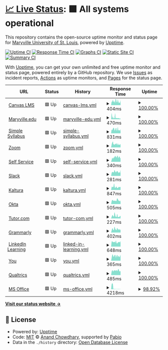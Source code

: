 # [📈 Live Status](https://Maryville-University-DLX.github.io/saints-status): <!--live status--> **🟩 All systems operational**

This repository contains the open-source uptime monitor and status page for [Maryville University of St. Louis](https://www.maryville.edu), powered by [Upptime](https://github.com/upptime/upptime).

[![Uptime CI](https://github.com/Maryville-University-DLX/saints-status/workflows/Uptime%20CI/badge.svg)](https://github.com/Maryville-University-DLX/saints-status/actions?query=workflow%3A%22Uptime+CI%22)
[![Response Time CI](https://github.com/Maryville-University-DLX/saints-status/workflows/Response%20Time%20CI/badge.svg)](https://github.com/Maryville-University-DLX/saints-status/actions?query=workflow%3A%22Response+Time+CI%22)
[![Graphs CI](https://github.com/Maryville-University-DLX/saints-status/workflows/Graphs%20CI/badge.svg)](https://github.com/Maryville-University-DLX/saints-status/actions?query=workflow%3A%22Graphs+CI%22)
[![Static Site CI](https://github.com/Maryville-University-DLX/saints-status/workflows/Static%20Site%20CI/badge.svg)](https://github.com/Maryville-University-DLX/saints-status/actions?query=workflow%3A%22Static+Site+CI%22)
[![Summary CI](https://github.com/Maryville-University-DLX/saints-status/workflows/Summary%20CI/badge.svg)](https://github.com/Maryville-University-DLX/saints-status/actions?query=workflow%3A%22Summary+CI%22)

With [Upptime](https://upptime.js.org), you can get your own unlimited and free uptime monitor and status page, powered entirely by a GitHub repository. We use [Issues](https://github.com/Maryville-University-DLX/saints-status/issues) as incident reports, [Actions](https://github.com/Maryville-University-DLX/saints-status/actions) as uptime monitors, and [Pages](https://Maryville-University-DLX.github.io/saints-status) for the status page.

<!--start: status pages-->
<!-- This summary is generated by Upptime (https://github.com/upptime/upptime) -->
<!-- Do not edit this manually, your changes will be overwritten -->
<!-- prettier-ignore -->
| URL | Status | History | Response Time | Uptime |
| --- | ------ | ------- | ------------- | ------ |
| <img alt="" src="https://maryville.instructure.com/favicon.ico" height="13"> [Canvas LMS](https://maryville.instructure.com) | 🟩 Up | [canvas-lms.yml](https://github.com/Maryville-University-DLX/saints-status/commits/HEAD/history/canvas-lms.yml) | <details><summary><img alt="Response time graph" src="./graphs/canvas-lms/response-time-week.png" height="20"> 404ms</summary><br><a href="https://Maryville-University-DLX.github.io/saints-status/history/canvas-lms"><img alt="Response time 404" src="https://img.shields.io/endpoint?url=https%3A%2F%2Fraw.githubusercontent.com%2FMaryville-University-DLX%2Fsaints-status%2FHEAD%2Fapi%2Fcanvas-lms%2Fresponse-time.json"></a><br><a href="https://Maryville-University-DLX.github.io/saints-status/history/canvas-lms"><img alt="24-hour response time 402" src="https://img.shields.io/endpoint?url=https%3A%2F%2Fraw.githubusercontent.com%2FMaryville-University-DLX%2Fsaints-status%2FHEAD%2Fapi%2Fcanvas-lms%2Fresponse-time-day.json"></a><br><a href="https://Maryville-University-DLX.github.io/saints-status/history/canvas-lms"><img alt="7-day response time 404" src="https://img.shields.io/endpoint?url=https%3A%2F%2Fraw.githubusercontent.com%2FMaryville-University-DLX%2Fsaints-status%2FHEAD%2Fapi%2Fcanvas-lms%2Fresponse-time-week.json"></a><br><a href="https://Maryville-University-DLX.github.io/saints-status/history/canvas-lms"><img alt="30-day response time 404" src="https://img.shields.io/endpoint?url=https%3A%2F%2Fraw.githubusercontent.com%2FMaryville-University-DLX%2Fsaints-status%2FHEAD%2Fapi%2Fcanvas-lms%2Fresponse-time-month.json"></a><br><a href="https://Maryville-University-DLX.github.io/saints-status/history/canvas-lms"><img alt="1-year response time 404" src="https://img.shields.io/endpoint?url=https%3A%2F%2Fraw.githubusercontent.com%2FMaryville-University-DLX%2Fsaints-status%2FHEAD%2Fapi%2Fcanvas-lms%2Fresponse-time-year.json"></a></details> | <details><summary><a href="https://Maryville-University-DLX.github.io/saints-status/history/canvas-lms">100.00%</a></summary><a href="https://Maryville-University-DLX.github.io/saints-status/history/canvas-lms"><img alt="All-time uptime 100.00%" src="https://img.shields.io/endpoint?url=https%3A%2F%2Fraw.githubusercontent.com%2FMaryville-University-DLX%2Fsaints-status%2FHEAD%2Fapi%2Fcanvas-lms%2Fuptime.json"></a><br><a href="https://Maryville-University-DLX.github.io/saints-status/history/canvas-lms"><img alt="24-hour uptime 100.00%" src="https://img.shields.io/endpoint?url=https%3A%2F%2Fraw.githubusercontent.com%2FMaryville-University-DLX%2Fsaints-status%2FHEAD%2Fapi%2Fcanvas-lms%2Fuptime-day.json"></a><br><a href="https://Maryville-University-DLX.github.io/saints-status/history/canvas-lms"><img alt="7-day uptime 100.00%" src="https://img.shields.io/endpoint?url=https%3A%2F%2Fraw.githubusercontent.com%2FMaryville-University-DLX%2Fsaints-status%2FHEAD%2Fapi%2Fcanvas-lms%2Fuptime-week.json"></a><br><a href="https://Maryville-University-DLX.github.io/saints-status/history/canvas-lms"><img alt="30-day uptime 100.00%" src="https://img.shields.io/endpoint?url=https%3A%2F%2Fraw.githubusercontent.com%2FMaryville-University-DLX%2Fsaints-status%2FHEAD%2Fapi%2Fcanvas-lms%2Fuptime-month.json"></a><br><a href="https://Maryville-University-DLX.github.io/saints-status/history/canvas-lms"><img alt="1-year uptime 100.00%" src="https://img.shields.io/endpoint?url=https%3A%2F%2Fraw.githubusercontent.com%2FMaryville-University-DLX%2Fsaints-status%2FHEAD%2Fapi%2Fcanvas-lms%2Fuptime-year.json"></a></details>
| <img alt="" src="https://icons.duckduckgo.com/ip3/www.maryville.edu.ico" height="13"> [Maryville.edu](https://www.maryville.edu) | 🟩 Up | [maryville-edu.yml](https://github.com/Maryville-University-DLX/saints-status/commits/HEAD/history/maryville-edu.yml) | <details><summary><img alt="Response time graph" src="./graphs/maryville-edu/response-time-week.png" height="20"> 470ms</summary><br><a href="https://Maryville-University-DLX.github.io/saints-status/history/maryville-edu"><img alt="Response time 470" src="https://img.shields.io/endpoint?url=https%3A%2F%2Fraw.githubusercontent.com%2FMaryville-University-DLX%2Fsaints-status%2FHEAD%2Fapi%2Fmaryville-edu%2Fresponse-time.json"></a><br><a href="https://Maryville-University-DLX.github.io/saints-status/history/maryville-edu"><img alt="24-hour response time 446" src="https://img.shields.io/endpoint?url=https%3A%2F%2Fraw.githubusercontent.com%2FMaryville-University-DLX%2Fsaints-status%2FHEAD%2Fapi%2Fmaryville-edu%2Fresponse-time-day.json"></a><br><a href="https://Maryville-University-DLX.github.io/saints-status/history/maryville-edu"><img alt="7-day response time 470" src="https://img.shields.io/endpoint?url=https%3A%2F%2Fraw.githubusercontent.com%2FMaryville-University-DLX%2Fsaints-status%2FHEAD%2Fapi%2Fmaryville-edu%2Fresponse-time-week.json"></a><br><a href="https://Maryville-University-DLX.github.io/saints-status/history/maryville-edu"><img alt="30-day response time 470" src="https://img.shields.io/endpoint?url=https%3A%2F%2Fraw.githubusercontent.com%2FMaryville-University-DLX%2Fsaints-status%2FHEAD%2Fapi%2Fmaryville-edu%2Fresponse-time-month.json"></a><br><a href="https://Maryville-University-DLX.github.io/saints-status/history/maryville-edu"><img alt="1-year response time 470" src="https://img.shields.io/endpoint?url=https%3A%2F%2Fraw.githubusercontent.com%2FMaryville-University-DLX%2Fsaints-status%2FHEAD%2Fapi%2Fmaryville-edu%2Fresponse-time-year.json"></a></details> | <details><summary><a href="https://Maryville-University-DLX.github.io/saints-status/history/maryville-edu">100.00%</a></summary><a href="https://Maryville-University-DLX.github.io/saints-status/history/maryville-edu"><img alt="All-time uptime 100.00%" src="https://img.shields.io/endpoint?url=https%3A%2F%2Fraw.githubusercontent.com%2FMaryville-University-DLX%2Fsaints-status%2FHEAD%2Fapi%2Fmaryville-edu%2Fuptime.json"></a><br><a href="https://Maryville-University-DLX.github.io/saints-status/history/maryville-edu"><img alt="24-hour uptime 100.00%" src="https://img.shields.io/endpoint?url=https%3A%2F%2Fraw.githubusercontent.com%2FMaryville-University-DLX%2Fsaints-status%2FHEAD%2Fapi%2Fmaryville-edu%2Fuptime-day.json"></a><br><a href="https://Maryville-University-DLX.github.io/saints-status/history/maryville-edu"><img alt="7-day uptime 100.00%" src="https://img.shields.io/endpoint?url=https%3A%2F%2Fraw.githubusercontent.com%2FMaryville-University-DLX%2Fsaints-status%2FHEAD%2Fapi%2Fmaryville-edu%2Fuptime-week.json"></a><br><a href="https://Maryville-University-DLX.github.io/saints-status/history/maryville-edu"><img alt="30-day uptime 100.00%" src="https://img.shields.io/endpoint?url=https%3A%2F%2Fraw.githubusercontent.com%2FMaryville-University-DLX%2Fsaints-status%2FHEAD%2Fapi%2Fmaryville-edu%2Fuptime-month.json"></a><br><a href="https://Maryville-University-DLX.github.io/saints-status/history/maryville-edu"><img alt="1-year uptime 100.00%" src="https://img.shields.io/endpoint?url=https%3A%2F%2Fraw.githubusercontent.com%2FMaryville-University-DLX%2Fsaints-status%2FHEAD%2Fapi%2Fmaryville-edu%2Fuptime-year.json"></a></details>
| <img alt="" src="https://icons.duckduckgo.com/ip3/maryville.simplesyllabus.com.ico" height="13"> [Simple Syllabus](https://maryville.simplesyllabus.com/) | 🟩 Up | [simple-syllabus.yml](https://github.com/Maryville-University-DLX/saints-status/commits/HEAD/history/simple-syllabus.yml) | <details><summary><img alt="Response time graph" src="./graphs/simple-syllabus/response-time-week.png" height="20"> 831ms</summary><br><a href="https://Maryville-University-DLX.github.io/saints-status/history/simple-syllabus"><img alt="Response time 831" src="https://img.shields.io/endpoint?url=https%3A%2F%2Fraw.githubusercontent.com%2FMaryville-University-DLX%2Fsaints-status%2FHEAD%2Fapi%2Fsimple-syllabus%2Fresponse-time.json"></a><br><a href="https://Maryville-University-DLX.github.io/saints-status/history/simple-syllabus"><img alt="24-hour response time 789" src="https://img.shields.io/endpoint?url=https%3A%2F%2Fraw.githubusercontent.com%2FMaryville-University-DLX%2Fsaints-status%2FHEAD%2Fapi%2Fsimple-syllabus%2Fresponse-time-day.json"></a><br><a href="https://Maryville-University-DLX.github.io/saints-status/history/simple-syllabus"><img alt="7-day response time 831" src="https://img.shields.io/endpoint?url=https%3A%2F%2Fraw.githubusercontent.com%2FMaryville-University-DLX%2Fsaints-status%2FHEAD%2Fapi%2Fsimple-syllabus%2Fresponse-time-week.json"></a><br><a href="https://Maryville-University-DLX.github.io/saints-status/history/simple-syllabus"><img alt="30-day response time 831" src="https://img.shields.io/endpoint?url=https%3A%2F%2Fraw.githubusercontent.com%2FMaryville-University-DLX%2Fsaints-status%2FHEAD%2Fapi%2Fsimple-syllabus%2Fresponse-time-month.json"></a><br><a href="https://Maryville-University-DLX.github.io/saints-status/history/simple-syllabus"><img alt="1-year response time 831" src="https://img.shields.io/endpoint?url=https%3A%2F%2Fraw.githubusercontent.com%2FMaryville-University-DLX%2Fsaints-status%2FHEAD%2Fapi%2Fsimple-syllabus%2Fresponse-time-year.json"></a></details> | <details><summary><a href="https://Maryville-University-DLX.github.io/saints-status/history/simple-syllabus">100.00%</a></summary><a href="https://Maryville-University-DLX.github.io/saints-status/history/simple-syllabus"><img alt="All-time uptime 100.00%" src="https://img.shields.io/endpoint?url=https%3A%2F%2Fraw.githubusercontent.com%2FMaryville-University-DLX%2Fsaints-status%2FHEAD%2Fapi%2Fsimple-syllabus%2Fuptime.json"></a><br><a href="https://Maryville-University-DLX.github.io/saints-status/history/simple-syllabus"><img alt="24-hour uptime 100.00%" src="https://img.shields.io/endpoint?url=https%3A%2F%2Fraw.githubusercontent.com%2FMaryville-University-DLX%2Fsaints-status%2FHEAD%2Fapi%2Fsimple-syllabus%2Fuptime-day.json"></a><br><a href="https://Maryville-University-DLX.github.io/saints-status/history/simple-syllabus"><img alt="7-day uptime 100.00%" src="https://img.shields.io/endpoint?url=https%3A%2F%2Fraw.githubusercontent.com%2FMaryville-University-DLX%2Fsaints-status%2FHEAD%2Fapi%2Fsimple-syllabus%2Fuptime-week.json"></a><br><a href="https://Maryville-University-DLX.github.io/saints-status/history/simple-syllabus"><img alt="30-day uptime 100.00%" src="https://img.shields.io/endpoint?url=https%3A%2F%2Fraw.githubusercontent.com%2FMaryville-University-DLX%2Fsaints-status%2FHEAD%2Fapi%2Fsimple-syllabus%2Fuptime-month.json"></a><br><a href="https://Maryville-University-DLX.github.io/saints-status/history/simple-syllabus"><img alt="1-year uptime 100.00%" src="https://img.shields.io/endpoint?url=https%3A%2F%2Fraw.githubusercontent.com%2FMaryville-University-DLX%2Fsaints-status%2FHEAD%2Fapi%2Fsimple-syllabus%2Fuptime-year.json"></a></details>
| <img alt="" src="https://icons.duckduckgo.com/ip3/maryvilleu.zoom.us.ico" height="13"> [Zoom](https://maryvilleu.zoom.us/) | 🟩 Up | [zoom.yml](https://github.com/Maryville-University-DLX/saints-status/commits/HEAD/history/zoom.yml) | <details><summary><img alt="Response time graph" src="./graphs/zoom/response-time-week.png" height="20"> 182ms</summary><br><a href="https://Maryville-University-DLX.github.io/saints-status/history/zoom"><img alt="Response time 182" src="https://img.shields.io/endpoint?url=https%3A%2F%2Fraw.githubusercontent.com%2FMaryville-University-DLX%2Fsaints-status%2FHEAD%2Fapi%2Fzoom%2Fresponse-time.json"></a><br><a href="https://Maryville-University-DLX.github.io/saints-status/history/zoom"><img alt="24-hour response time 171" src="https://img.shields.io/endpoint?url=https%3A%2F%2Fraw.githubusercontent.com%2FMaryville-University-DLX%2Fsaints-status%2FHEAD%2Fapi%2Fzoom%2Fresponse-time-day.json"></a><br><a href="https://Maryville-University-DLX.github.io/saints-status/history/zoom"><img alt="7-day response time 182" src="https://img.shields.io/endpoint?url=https%3A%2F%2Fraw.githubusercontent.com%2FMaryville-University-DLX%2Fsaints-status%2FHEAD%2Fapi%2Fzoom%2Fresponse-time-week.json"></a><br><a href="https://Maryville-University-DLX.github.io/saints-status/history/zoom"><img alt="30-day response time 182" src="https://img.shields.io/endpoint?url=https%3A%2F%2Fraw.githubusercontent.com%2FMaryville-University-DLX%2Fsaints-status%2FHEAD%2Fapi%2Fzoom%2Fresponse-time-month.json"></a><br><a href="https://Maryville-University-DLX.github.io/saints-status/history/zoom"><img alt="1-year response time 182" src="https://img.shields.io/endpoint?url=https%3A%2F%2Fraw.githubusercontent.com%2FMaryville-University-DLX%2Fsaints-status%2FHEAD%2Fapi%2Fzoom%2Fresponse-time-year.json"></a></details> | <details><summary><a href="https://Maryville-University-DLX.github.io/saints-status/history/zoom">100.00%</a></summary><a href="https://Maryville-University-DLX.github.io/saints-status/history/zoom"><img alt="All-time uptime 100.00%" src="https://img.shields.io/endpoint?url=https%3A%2F%2Fraw.githubusercontent.com%2FMaryville-University-DLX%2Fsaints-status%2FHEAD%2Fapi%2Fzoom%2Fuptime.json"></a><br><a href="https://Maryville-University-DLX.github.io/saints-status/history/zoom"><img alt="24-hour uptime 100.00%" src="https://img.shields.io/endpoint?url=https%3A%2F%2Fraw.githubusercontent.com%2FMaryville-University-DLX%2Fsaints-status%2FHEAD%2Fapi%2Fzoom%2Fuptime-day.json"></a><br><a href="https://Maryville-University-DLX.github.io/saints-status/history/zoom"><img alt="7-day uptime 100.00%" src="https://img.shields.io/endpoint?url=https%3A%2F%2Fraw.githubusercontent.com%2FMaryville-University-DLX%2Fsaints-status%2FHEAD%2Fapi%2Fzoom%2Fuptime-week.json"></a><br><a href="https://Maryville-University-DLX.github.io/saints-status/history/zoom"><img alt="30-day uptime 100.00%" src="https://img.shields.io/endpoint?url=https%3A%2F%2Fraw.githubusercontent.com%2FMaryville-University-DLX%2Fsaints-status%2FHEAD%2Fapi%2Fzoom%2Fuptime-month.json"></a><br><a href="https://Maryville-University-DLX.github.io/saints-status/history/zoom"><img alt="1-year uptime 100.00%" src="https://img.shields.io/endpoint?url=https%3A%2F%2Fraw.githubusercontent.com%2FMaryville-University-DLX%2Fsaints-status%2FHEAD%2Fapi%2Fzoom%2Fuptime-year.json"></a></details>
| <img alt="" src="https://icons.duckduckgo.com/ip3/selfservice.maryville.edu.ico" height="13"> [Self Service](https://selfservice.maryville.edu/Student) | 🟩 Up | [self-service.yml](https://github.com/Maryville-University-DLX/saints-status/commits/HEAD/history/self-service.yml) | <details><summary><img alt="Response time graph" src="./graphs/self-service/response-time-week.png" height="20"> 340ms</summary><br><a href="https://Maryville-University-DLX.github.io/saints-status/history/self-service"><img alt="Response time 340" src="https://img.shields.io/endpoint?url=https%3A%2F%2Fraw.githubusercontent.com%2FMaryville-University-DLX%2Fsaints-status%2FHEAD%2Fapi%2Fself-service%2Fresponse-time.json"></a><br><a href="https://Maryville-University-DLX.github.io/saints-status/history/self-service"><img alt="24-hour response time 371" src="https://img.shields.io/endpoint?url=https%3A%2F%2Fraw.githubusercontent.com%2FMaryville-University-DLX%2Fsaints-status%2FHEAD%2Fapi%2Fself-service%2Fresponse-time-day.json"></a><br><a href="https://Maryville-University-DLX.github.io/saints-status/history/self-service"><img alt="7-day response time 340" src="https://img.shields.io/endpoint?url=https%3A%2F%2Fraw.githubusercontent.com%2FMaryville-University-DLX%2Fsaints-status%2FHEAD%2Fapi%2Fself-service%2Fresponse-time-week.json"></a><br><a href="https://Maryville-University-DLX.github.io/saints-status/history/self-service"><img alt="30-day response time 340" src="https://img.shields.io/endpoint?url=https%3A%2F%2Fraw.githubusercontent.com%2FMaryville-University-DLX%2Fsaints-status%2FHEAD%2Fapi%2Fself-service%2Fresponse-time-month.json"></a><br><a href="https://Maryville-University-DLX.github.io/saints-status/history/self-service"><img alt="1-year response time 340" src="https://img.shields.io/endpoint?url=https%3A%2F%2Fraw.githubusercontent.com%2FMaryville-University-DLX%2Fsaints-status%2FHEAD%2Fapi%2Fself-service%2Fresponse-time-year.json"></a></details> | <details><summary><a href="https://Maryville-University-DLX.github.io/saints-status/history/self-service">100.00%</a></summary><a href="https://Maryville-University-DLX.github.io/saints-status/history/self-service"><img alt="All-time uptime 100.00%" src="https://img.shields.io/endpoint?url=https%3A%2F%2Fraw.githubusercontent.com%2FMaryville-University-DLX%2Fsaints-status%2FHEAD%2Fapi%2Fself-service%2Fuptime.json"></a><br><a href="https://Maryville-University-DLX.github.io/saints-status/history/self-service"><img alt="24-hour uptime 100.00%" src="https://img.shields.io/endpoint?url=https%3A%2F%2Fraw.githubusercontent.com%2FMaryville-University-DLX%2Fsaints-status%2FHEAD%2Fapi%2Fself-service%2Fuptime-day.json"></a><br><a href="https://Maryville-University-DLX.github.io/saints-status/history/self-service"><img alt="7-day uptime 100.00%" src="https://img.shields.io/endpoint?url=https%3A%2F%2Fraw.githubusercontent.com%2FMaryville-University-DLX%2Fsaints-status%2FHEAD%2Fapi%2Fself-service%2Fuptime-week.json"></a><br><a href="https://Maryville-University-DLX.github.io/saints-status/history/self-service"><img alt="30-day uptime 100.00%" src="https://img.shields.io/endpoint?url=https%3A%2F%2Fraw.githubusercontent.com%2FMaryville-University-DLX%2Fsaints-status%2FHEAD%2Fapi%2Fself-service%2Fuptime-month.json"></a><br><a href="https://Maryville-University-DLX.github.io/saints-status/history/self-service"><img alt="1-year uptime 100.00%" src="https://img.shields.io/endpoint?url=https%3A%2F%2Fraw.githubusercontent.com%2FMaryville-University-DLX%2Fsaints-status%2FHEAD%2Fapi%2Fself-service%2Fuptime-year.json"></a></details>
| <img alt="" src="https://icons.duckduckgo.com/ip3/maryville.enterprise.slack.com.ico" height="13"> [Slack](https://maryville.enterprise.slack.com) | 🟩 Up | [slack.yml](https://github.com/Maryville-University-DLX/saints-status/commits/HEAD/history/slack.yml) | <details><summary><img alt="Response time graph" src="./graphs/slack/response-time-week.png" height="20"> 281ms</summary><br><a href="https://Maryville-University-DLX.github.io/saints-status/history/slack"><img alt="Response time 281" src="https://img.shields.io/endpoint?url=https%3A%2F%2Fraw.githubusercontent.com%2FMaryville-University-DLX%2Fsaints-status%2FHEAD%2Fapi%2Fslack%2Fresponse-time.json"></a><br><a href="https://Maryville-University-DLX.github.io/saints-status/history/slack"><img alt="24-hour response time 287" src="https://img.shields.io/endpoint?url=https%3A%2F%2Fraw.githubusercontent.com%2FMaryville-University-DLX%2Fsaints-status%2FHEAD%2Fapi%2Fslack%2Fresponse-time-day.json"></a><br><a href="https://Maryville-University-DLX.github.io/saints-status/history/slack"><img alt="7-day response time 281" src="https://img.shields.io/endpoint?url=https%3A%2F%2Fraw.githubusercontent.com%2FMaryville-University-DLX%2Fsaints-status%2FHEAD%2Fapi%2Fslack%2Fresponse-time-week.json"></a><br><a href="https://Maryville-University-DLX.github.io/saints-status/history/slack"><img alt="30-day response time 281" src="https://img.shields.io/endpoint?url=https%3A%2F%2Fraw.githubusercontent.com%2FMaryville-University-DLX%2Fsaints-status%2FHEAD%2Fapi%2Fslack%2Fresponse-time-month.json"></a><br><a href="https://Maryville-University-DLX.github.io/saints-status/history/slack"><img alt="1-year response time 281" src="https://img.shields.io/endpoint?url=https%3A%2F%2Fraw.githubusercontent.com%2FMaryville-University-DLX%2Fsaints-status%2FHEAD%2Fapi%2Fslack%2Fresponse-time-year.json"></a></details> | <details><summary><a href="https://Maryville-University-DLX.github.io/saints-status/history/slack">100.00%</a></summary><a href="https://Maryville-University-DLX.github.io/saints-status/history/slack"><img alt="All-time uptime 100.00%" src="https://img.shields.io/endpoint?url=https%3A%2F%2Fraw.githubusercontent.com%2FMaryville-University-DLX%2Fsaints-status%2FHEAD%2Fapi%2Fslack%2Fuptime.json"></a><br><a href="https://Maryville-University-DLX.github.io/saints-status/history/slack"><img alt="24-hour uptime 100.00%" src="https://img.shields.io/endpoint?url=https%3A%2F%2Fraw.githubusercontent.com%2FMaryville-University-DLX%2Fsaints-status%2FHEAD%2Fapi%2Fslack%2Fuptime-day.json"></a><br><a href="https://Maryville-University-DLX.github.io/saints-status/history/slack"><img alt="7-day uptime 100.00%" src="https://img.shields.io/endpoint?url=https%3A%2F%2Fraw.githubusercontent.com%2FMaryville-University-DLX%2Fsaints-status%2FHEAD%2Fapi%2Fslack%2Fuptime-week.json"></a><br><a href="https://Maryville-University-DLX.github.io/saints-status/history/slack"><img alt="30-day uptime 100.00%" src="https://img.shields.io/endpoint?url=https%3A%2F%2Fraw.githubusercontent.com%2FMaryville-University-DLX%2Fsaints-status%2FHEAD%2Fapi%2Fslack%2Fuptime-month.json"></a><br><a href="https://Maryville-University-DLX.github.io/saints-status/history/slack"><img alt="1-year uptime 100.00%" src="https://img.shields.io/endpoint?url=https%3A%2F%2Fraw.githubusercontent.com%2FMaryville-University-DLX%2Fsaints-status%2FHEAD%2Fapi%2Fslack%2Fuptime-year.json"></a></details>
| <img alt="" src="https://icons.duckduckgo.com/ip3/maryville.mediaspace.kaltura.com.ico" height="13"> [Kaltura](https://maryville.mediaspace.kaltura.com/) | 🟩 Up | [kaltura.yml](https://github.com/Maryville-University-DLX/saints-status/commits/HEAD/history/kaltura.yml) | <details><summary><img alt="Response time graph" src="./graphs/kaltura/response-time-week.png" height="20"> 847ms</summary><br><a href="https://Maryville-University-DLX.github.io/saints-status/history/kaltura"><img alt="Response time 847" src="https://img.shields.io/endpoint?url=https%3A%2F%2Fraw.githubusercontent.com%2FMaryville-University-DLX%2Fsaints-status%2FHEAD%2Fapi%2Fkaltura%2Fresponse-time.json"></a><br><a href="https://Maryville-University-DLX.github.io/saints-status/history/kaltura"><img alt="24-hour response time 843" src="https://img.shields.io/endpoint?url=https%3A%2F%2Fraw.githubusercontent.com%2FMaryville-University-DLX%2Fsaints-status%2FHEAD%2Fapi%2Fkaltura%2Fresponse-time-day.json"></a><br><a href="https://Maryville-University-DLX.github.io/saints-status/history/kaltura"><img alt="7-day response time 847" src="https://img.shields.io/endpoint?url=https%3A%2F%2Fraw.githubusercontent.com%2FMaryville-University-DLX%2Fsaints-status%2FHEAD%2Fapi%2Fkaltura%2Fresponse-time-week.json"></a><br><a href="https://Maryville-University-DLX.github.io/saints-status/history/kaltura"><img alt="30-day response time 847" src="https://img.shields.io/endpoint?url=https%3A%2F%2Fraw.githubusercontent.com%2FMaryville-University-DLX%2Fsaints-status%2FHEAD%2Fapi%2Fkaltura%2Fresponse-time-month.json"></a><br><a href="https://Maryville-University-DLX.github.io/saints-status/history/kaltura"><img alt="1-year response time 847" src="https://img.shields.io/endpoint?url=https%3A%2F%2Fraw.githubusercontent.com%2FMaryville-University-DLX%2Fsaints-status%2FHEAD%2Fapi%2Fkaltura%2Fresponse-time-year.json"></a></details> | <details><summary><a href="https://Maryville-University-DLX.github.io/saints-status/history/kaltura">100.00%</a></summary><a href="https://Maryville-University-DLX.github.io/saints-status/history/kaltura"><img alt="All-time uptime 100.00%" src="https://img.shields.io/endpoint?url=https%3A%2F%2Fraw.githubusercontent.com%2FMaryville-University-DLX%2Fsaints-status%2FHEAD%2Fapi%2Fkaltura%2Fuptime.json"></a><br><a href="https://Maryville-University-DLX.github.io/saints-status/history/kaltura"><img alt="24-hour uptime 100.00%" src="https://img.shields.io/endpoint?url=https%3A%2F%2Fraw.githubusercontent.com%2FMaryville-University-DLX%2Fsaints-status%2FHEAD%2Fapi%2Fkaltura%2Fuptime-day.json"></a><br><a href="https://Maryville-University-DLX.github.io/saints-status/history/kaltura"><img alt="7-day uptime 100.00%" src="https://img.shields.io/endpoint?url=https%3A%2F%2Fraw.githubusercontent.com%2FMaryville-University-DLX%2Fsaints-status%2FHEAD%2Fapi%2Fkaltura%2Fuptime-week.json"></a><br><a href="https://Maryville-University-DLX.github.io/saints-status/history/kaltura"><img alt="30-day uptime 100.00%" src="https://img.shields.io/endpoint?url=https%3A%2F%2Fraw.githubusercontent.com%2FMaryville-University-DLX%2Fsaints-status%2FHEAD%2Fapi%2Fkaltura%2Fuptime-month.json"></a><br><a href="https://Maryville-University-DLX.github.io/saints-status/history/kaltura"><img alt="1-year uptime 100.00%" src="https://img.shields.io/endpoint?url=https%3A%2F%2Fraw.githubusercontent.com%2FMaryville-University-DLX%2Fsaints-status%2FHEAD%2Fapi%2Fkaltura%2Fuptime-year.json"></a></details>
| <img alt="" src="https://icons.duckduckgo.com/ip3/launch.maryville.edu.ico" height="13"> [Okta](https://launch.maryville.edu) | 🟩 Up | [okta.yml](https://github.com/Maryville-University-DLX/saints-status/commits/HEAD/history/okta.yml) | <details><summary><img alt="Response time graph" src="./graphs/okta/response-time-week.png" height="20"> 505ms</summary><br><a href="https://Maryville-University-DLX.github.io/saints-status/history/okta"><img alt="Response time 505" src="https://img.shields.io/endpoint?url=https%3A%2F%2Fraw.githubusercontent.com%2FMaryville-University-DLX%2Fsaints-status%2FHEAD%2Fapi%2Fokta%2Fresponse-time.json"></a><br><a href="https://Maryville-University-DLX.github.io/saints-status/history/okta"><img alt="24-hour response time 505" src="https://img.shields.io/endpoint?url=https%3A%2F%2Fraw.githubusercontent.com%2FMaryville-University-DLX%2Fsaints-status%2FHEAD%2Fapi%2Fokta%2Fresponse-time-day.json"></a><br><a href="https://Maryville-University-DLX.github.io/saints-status/history/okta"><img alt="7-day response time 505" src="https://img.shields.io/endpoint?url=https%3A%2F%2Fraw.githubusercontent.com%2FMaryville-University-DLX%2Fsaints-status%2FHEAD%2Fapi%2Fokta%2Fresponse-time-week.json"></a><br><a href="https://Maryville-University-DLX.github.io/saints-status/history/okta"><img alt="30-day response time 505" src="https://img.shields.io/endpoint?url=https%3A%2F%2Fraw.githubusercontent.com%2FMaryville-University-DLX%2Fsaints-status%2FHEAD%2Fapi%2Fokta%2Fresponse-time-month.json"></a><br><a href="https://Maryville-University-DLX.github.io/saints-status/history/okta"><img alt="1-year response time 505" src="https://img.shields.io/endpoint?url=https%3A%2F%2Fraw.githubusercontent.com%2FMaryville-University-DLX%2Fsaints-status%2FHEAD%2Fapi%2Fokta%2Fresponse-time-year.json"></a></details> | <details><summary><a href="https://Maryville-University-DLX.github.io/saints-status/history/okta">100.00%</a></summary><a href="https://Maryville-University-DLX.github.io/saints-status/history/okta"><img alt="All-time uptime 100.00%" src="https://img.shields.io/endpoint?url=https%3A%2F%2Fraw.githubusercontent.com%2FMaryville-University-DLX%2Fsaints-status%2FHEAD%2Fapi%2Fokta%2Fuptime.json"></a><br><a href="https://Maryville-University-DLX.github.io/saints-status/history/okta"><img alt="24-hour uptime 100.00%" src="https://img.shields.io/endpoint?url=https%3A%2F%2Fraw.githubusercontent.com%2FMaryville-University-DLX%2Fsaints-status%2FHEAD%2Fapi%2Fokta%2Fuptime-day.json"></a><br><a href="https://Maryville-University-DLX.github.io/saints-status/history/okta"><img alt="7-day uptime 100.00%" src="https://img.shields.io/endpoint?url=https%3A%2F%2Fraw.githubusercontent.com%2FMaryville-University-DLX%2Fsaints-status%2FHEAD%2Fapi%2Fokta%2Fuptime-week.json"></a><br><a href="https://Maryville-University-DLX.github.io/saints-status/history/okta"><img alt="30-day uptime 100.00%" src="https://img.shields.io/endpoint?url=https%3A%2F%2Fraw.githubusercontent.com%2FMaryville-University-DLX%2Fsaints-status%2FHEAD%2Fapi%2Fokta%2Fuptime-month.json"></a><br><a href="https://Maryville-University-DLX.github.io/saints-status/history/okta"><img alt="1-year uptime 100.00%" src="https://img.shields.io/endpoint?url=https%3A%2F%2Fraw.githubusercontent.com%2FMaryville-University-DLX%2Fsaints-status%2FHEAD%2Fapi%2Fokta%2Fuptime-year.json"></a></details>
| <img alt="" src="https://icons.duckduckgo.com/ip3/leo.tutor.com.ico" height="13"> [Tutor.com](https://leo.tutor.com/) | 🟩 Up | [tutor-com.yml](https://github.com/Maryville-University-DLX/saints-status/commits/HEAD/history/tutor-com.yml) | <details><summary><img alt="Response time graph" src="./graphs/tutor-com/response-time-week.png" height="20"> 227ms</summary><br><a href="https://Maryville-University-DLX.github.io/saints-status/history/tutor-com"><img alt="Response time 227" src="https://img.shields.io/endpoint?url=https%3A%2F%2Fraw.githubusercontent.com%2FMaryville-University-DLX%2Fsaints-status%2FHEAD%2Fapi%2Ftutor-com%2Fresponse-time.json"></a><br><a href="https://Maryville-University-DLX.github.io/saints-status/history/tutor-com"><img alt="24-hour response time 224" src="https://img.shields.io/endpoint?url=https%3A%2F%2Fraw.githubusercontent.com%2FMaryville-University-DLX%2Fsaints-status%2FHEAD%2Fapi%2Ftutor-com%2Fresponse-time-day.json"></a><br><a href="https://Maryville-University-DLX.github.io/saints-status/history/tutor-com"><img alt="7-day response time 227" src="https://img.shields.io/endpoint?url=https%3A%2F%2Fraw.githubusercontent.com%2FMaryville-University-DLX%2Fsaints-status%2FHEAD%2Fapi%2Ftutor-com%2Fresponse-time-week.json"></a><br><a href="https://Maryville-University-DLX.github.io/saints-status/history/tutor-com"><img alt="30-day response time 227" src="https://img.shields.io/endpoint?url=https%3A%2F%2Fraw.githubusercontent.com%2FMaryville-University-DLX%2Fsaints-status%2FHEAD%2Fapi%2Ftutor-com%2Fresponse-time-month.json"></a><br><a href="https://Maryville-University-DLX.github.io/saints-status/history/tutor-com"><img alt="1-year response time 227" src="https://img.shields.io/endpoint?url=https%3A%2F%2Fraw.githubusercontent.com%2FMaryville-University-DLX%2Fsaints-status%2FHEAD%2Fapi%2Ftutor-com%2Fresponse-time-year.json"></a></details> | <details><summary><a href="https://Maryville-University-DLX.github.io/saints-status/history/tutor-com">100.00%</a></summary><a href="https://Maryville-University-DLX.github.io/saints-status/history/tutor-com"><img alt="All-time uptime 100.00%" src="https://img.shields.io/endpoint?url=https%3A%2F%2Fraw.githubusercontent.com%2FMaryville-University-DLX%2Fsaints-status%2FHEAD%2Fapi%2Ftutor-com%2Fuptime.json"></a><br><a href="https://Maryville-University-DLX.github.io/saints-status/history/tutor-com"><img alt="24-hour uptime 100.00%" src="https://img.shields.io/endpoint?url=https%3A%2F%2Fraw.githubusercontent.com%2FMaryville-University-DLX%2Fsaints-status%2FHEAD%2Fapi%2Ftutor-com%2Fuptime-day.json"></a><br><a href="https://Maryville-University-DLX.github.io/saints-status/history/tutor-com"><img alt="7-day uptime 100.00%" src="https://img.shields.io/endpoint?url=https%3A%2F%2Fraw.githubusercontent.com%2FMaryville-University-DLX%2Fsaints-status%2FHEAD%2Fapi%2Ftutor-com%2Fuptime-week.json"></a><br><a href="https://Maryville-University-DLX.github.io/saints-status/history/tutor-com"><img alt="30-day uptime 100.00%" src="https://img.shields.io/endpoint?url=https%3A%2F%2Fraw.githubusercontent.com%2FMaryville-University-DLX%2Fsaints-status%2FHEAD%2Fapi%2Ftutor-com%2Fuptime-month.json"></a><br><a href="https://Maryville-University-DLX.github.io/saints-status/history/tutor-com"><img alt="1-year uptime 100.00%" src="https://img.shields.io/endpoint?url=https%3A%2F%2Fraw.githubusercontent.com%2FMaryville-University-DLX%2Fsaints-status%2FHEAD%2Fapi%2Ftutor-com%2Fuptime-year.json"></a></details>
| <img alt="" src="https://icons.duckduckgo.com/ip3/app.grammarly.com.ico" height="13"> [Grammarly](https://app.grammarly.com/) | 🟩 Up | [grammarly.yml](https://github.com/Maryville-University-DLX/saints-status/commits/HEAD/history/grammarly.yml) | <details><summary><img alt="Response time graph" src="./graphs/grammarly/response-time-week.png" height="20"> 402ms</summary><br><a href="https://Maryville-University-DLX.github.io/saints-status/history/grammarly"><img alt="Response time 402" src="https://img.shields.io/endpoint?url=https%3A%2F%2Fraw.githubusercontent.com%2FMaryville-University-DLX%2Fsaints-status%2FHEAD%2Fapi%2Fgrammarly%2Fresponse-time.json"></a><br><a href="https://Maryville-University-DLX.github.io/saints-status/history/grammarly"><img alt="24-hour response time 403" src="https://img.shields.io/endpoint?url=https%3A%2F%2Fraw.githubusercontent.com%2FMaryville-University-DLX%2Fsaints-status%2FHEAD%2Fapi%2Fgrammarly%2Fresponse-time-day.json"></a><br><a href="https://Maryville-University-DLX.github.io/saints-status/history/grammarly"><img alt="7-day response time 402" src="https://img.shields.io/endpoint?url=https%3A%2F%2Fraw.githubusercontent.com%2FMaryville-University-DLX%2Fsaints-status%2FHEAD%2Fapi%2Fgrammarly%2Fresponse-time-week.json"></a><br><a href="https://Maryville-University-DLX.github.io/saints-status/history/grammarly"><img alt="30-day response time 402" src="https://img.shields.io/endpoint?url=https%3A%2F%2Fraw.githubusercontent.com%2FMaryville-University-DLX%2Fsaints-status%2FHEAD%2Fapi%2Fgrammarly%2Fresponse-time-month.json"></a><br><a href="https://Maryville-University-DLX.github.io/saints-status/history/grammarly"><img alt="1-year response time 402" src="https://img.shields.io/endpoint?url=https%3A%2F%2Fraw.githubusercontent.com%2FMaryville-University-DLX%2Fsaints-status%2FHEAD%2Fapi%2Fgrammarly%2Fresponse-time-year.json"></a></details> | <details><summary><a href="https://Maryville-University-DLX.github.io/saints-status/history/grammarly">100.00%</a></summary><a href="https://Maryville-University-DLX.github.io/saints-status/history/grammarly"><img alt="All-time uptime 100.00%" src="https://img.shields.io/endpoint?url=https%3A%2F%2Fraw.githubusercontent.com%2FMaryville-University-DLX%2Fsaints-status%2FHEAD%2Fapi%2Fgrammarly%2Fuptime.json"></a><br><a href="https://Maryville-University-DLX.github.io/saints-status/history/grammarly"><img alt="24-hour uptime 100.00%" src="https://img.shields.io/endpoint?url=https%3A%2F%2Fraw.githubusercontent.com%2FMaryville-University-DLX%2Fsaints-status%2FHEAD%2Fapi%2Fgrammarly%2Fuptime-day.json"></a><br><a href="https://Maryville-University-DLX.github.io/saints-status/history/grammarly"><img alt="7-day uptime 100.00%" src="https://img.shields.io/endpoint?url=https%3A%2F%2Fraw.githubusercontent.com%2FMaryville-University-DLX%2Fsaints-status%2FHEAD%2Fapi%2Fgrammarly%2Fuptime-week.json"></a><br><a href="https://Maryville-University-DLX.github.io/saints-status/history/grammarly"><img alt="30-day uptime 100.00%" src="https://img.shields.io/endpoint?url=https%3A%2F%2Fraw.githubusercontent.com%2FMaryville-University-DLX%2Fsaints-status%2FHEAD%2Fapi%2Fgrammarly%2Fuptime-month.json"></a><br><a href="https://Maryville-University-DLX.github.io/saints-status/history/grammarly"><img alt="1-year uptime 100.00%" src="https://img.shields.io/endpoint?url=https%3A%2F%2Fraw.githubusercontent.com%2FMaryville-University-DLX%2Fsaints-status%2FHEAD%2Fapi%2Fgrammarly%2Fuptime-year.json"></a></details>
| <img alt="" src="https://icons.duckduckgo.com/ip3/www.linkedin.com.ico" height="13"> [LinkedIn Learning](https://www.linkedin.com/learning/) | 🟩 Up | [linked-in-learning.yml](https://github.com/Maryville-University-DLX/saints-status/commits/HEAD/history/linked-in-learning.yml) | <details><summary><img alt="Response time graph" src="./graphs/linked-in-learning/response-time-week.png" height="20"> 648ms</summary><br><a href="https://Maryville-University-DLX.github.io/saints-status/history/linked-in-learning"><img alt="Response time 648" src="https://img.shields.io/endpoint?url=https%3A%2F%2Fraw.githubusercontent.com%2FMaryville-University-DLX%2Fsaints-status%2FHEAD%2Fapi%2Flinked-in-learning%2Fresponse-time.json"></a><br><a href="https://Maryville-University-DLX.github.io/saints-status/history/linked-in-learning"><img alt="24-hour response time 638" src="https://img.shields.io/endpoint?url=https%3A%2F%2Fraw.githubusercontent.com%2FMaryville-University-DLX%2Fsaints-status%2FHEAD%2Fapi%2Flinked-in-learning%2Fresponse-time-day.json"></a><br><a href="https://Maryville-University-DLX.github.io/saints-status/history/linked-in-learning"><img alt="7-day response time 648" src="https://img.shields.io/endpoint?url=https%3A%2F%2Fraw.githubusercontent.com%2FMaryville-University-DLX%2Fsaints-status%2FHEAD%2Fapi%2Flinked-in-learning%2Fresponse-time-week.json"></a><br><a href="https://Maryville-University-DLX.github.io/saints-status/history/linked-in-learning"><img alt="30-day response time 648" src="https://img.shields.io/endpoint?url=https%3A%2F%2Fraw.githubusercontent.com%2FMaryville-University-DLX%2Fsaints-status%2FHEAD%2Fapi%2Flinked-in-learning%2Fresponse-time-month.json"></a><br><a href="https://Maryville-University-DLX.github.io/saints-status/history/linked-in-learning"><img alt="1-year response time 648" src="https://img.shields.io/endpoint?url=https%3A%2F%2Fraw.githubusercontent.com%2FMaryville-University-DLX%2Fsaints-status%2FHEAD%2Fapi%2Flinked-in-learning%2Fresponse-time-year.json"></a></details> | <details><summary><a href="https://Maryville-University-DLX.github.io/saints-status/history/linked-in-learning">100.00%</a></summary><a href="https://Maryville-University-DLX.github.io/saints-status/history/linked-in-learning"><img alt="All-time uptime 100.00%" src="https://img.shields.io/endpoint?url=https%3A%2F%2Fraw.githubusercontent.com%2FMaryville-University-DLX%2Fsaints-status%2FHEAD%2Fapi%2Flinked-in-learning%2Fuptime.json"></a><br><a href="https://Maryville-University-DLX.github.io/saints-status/history/linked-in-learning"><img alt="24-hour uptime 100.00%" src="https://img.shields.io/endpoint?url=https%3A%2F%2Fraw.githubusercontent.com%2FMaryville-University-DLX%2Fsaints-status%2FHEAD%2Fapi%2Flinked-in-learning%2Fuptime-day.json"></a><br><a href="https://Maryville-University-DLX.github.io/saints-status/history/linked-in-learning"><img alt="7-day uptime 100.00%" src="https://img.shields.io/endpoint?url=https%3A%2F%2Fraw.githubusercontent.com%2FMaryville-University-DLX%2Fsaints-status%2FHEAD%2Fapi%2Flinked-in-learning%2Fuptime-week.json"></a><br><a href="https://Maryville-University-DLX.github.io/saints-status/history/linked-in-learning"><img alt="30-day uptime 100.00%" src="https://img.shields.io/endpoint?url=https%3A%2F%2Fraw.githubusercontent.com%2FMaryville-University-DLX%2Fsaints-status%2FHEAD%2Fapi%2Flinked-in-learning%2Fuptime-month.json"></a><br><a href="https://Maryville-University-DLX.github.io/saints-status/history/linked-in-learning"><img alt="1-year uptime 100.00%" src="https://img.shields.io/endpoint?url=https%3A%2F%2Fraw.githubusercontent.com%2FMaryville-University-DLX%2Fsaints-status%2FHEAD%2Fapi%2Flinked-in-learning%2Fuptime-year.json"></a></details>
| <img alt="" src="https://icons.duckduckgo.com/ip3/you.com.ico" height="13"> [You](https://you.com/) | 🟩 Up | [you.yml](https://github.com/Maryville-University-DLX/saints-status/commits/HEAD/history/you.yml) | <details><summary><img alt="Response time graph" src="./graphs/you/response-time-week.png" height="20"> 365ms</summary><br><a href="https://Maryville-University-DLX.github.io/saints-status/history/you"><img alt="Response time 365" src="https://img.shields.io/endpoint?url=https%3A%2F%2Fraw.githubusercontent.com%2FMaryville-University-DLX%2Fsaints-status%2FHEAD%2Fapi%2Fyou%2Fresponse-time.json"></a><br><a href="https://Maryville-University-DLX.github.io/saints-status/history/you"><img alt="24-hour response time 361" src="https://img.shields.io/endpoint?url=https%3A%2F%2Fraw.githubusercontent.com%2FMaryville-University-DLX%2Fsaints-status%2FHEAD%2Fapi%2Fyou%2Fresponse-time-day.json"></a><br><a href="https://Maryville-University-DLX.github.io/saints-status/history/you"><img alt="7-day response time 365" src="https://img.shields.io/endpoint?url=https%3A%2F%2Fraw.githubusercontent.com%2FMaryville-University-DLX%2Fsaints-status%2FHEAD%2Fapi%2Fyou%2Fresponse-time-week.json"></a><br><a href="https://Maryville-University-DLX.github.io/saints-status/history/you"><img alt="30-day response time 365" src="https://img.shields.io/endpoint?url=https%3A%2F%2Fraw.githubusercontent.com%2FMaryville-University-DLX%2Fsaints-status%2FHEAD%2Fapi%2Fyou%2Fresponse-time-month.json"></a><br><a href="https://Maryville-University-DLX.github.io/saints-status/history/you"><img alt="1-year response time 365" src="https://img.shields.io/endpoint?url=https%3A%2F%2Fraw.githubusercontent.com%2FMaryville-University-DLX%2Fsaints-status%2FHEAD%2Fapi%2Fyou%2Fresponse-time-year.json"></a></details> | <details><summary><a href="https://Maryville-University-DLX.github.io/saints-status/history/you">100.00%</a></summary><a href="https://Maryville-University-DLX.github.io/saints-status/history/you"><img alt="All-time uptime 100.00%" src="https://img.shields.io/endpoint?url=https%3A%2F%2Fraw.githubusercontent.com%2FMaryville-University-DLX%2Fsaints-status%2FHEAD%2Fapi%2Fyou%2Fuptime.json"></a><br><a href="https://Maryville-University-DLX.github.io/saints-status/history/you"><img alt="24-hour uptime 100.00%" src="https://img.shields.io/endpoint?url=https%3A%2F%2Fraw.githubusercontent.com%2FMaryville-University-DLX%2Fsaints-status%2FHEAD%2Fapi%2Fyou%2Fuptime-day.json"></a><br><a href="https://Maryville-University-DLX.github.io/saints-status/history/you"><img alt="7-day uptime 100.00%" src="https://img.shields.io/endpoint?url=https%3A%2F%2Fraw.githubusercontent.com%2FMaryville-University-DLX%2Fsaints-status%2FHEAD%2Fapi%2Fyou%2Fuptime-week.json"></a><br><a href="https://Maryville-University-DLX.github.io/saints-status/history/you"><img alt="30-day uptime 100.00%" src="https://img.shields.io/endpoint?url=https%3A%2F%2Fraw.githubusercontent.com%2FMaryville-University-DLX%2Fsaints-status%2FHEAD%2Fapi%2Fyou%2Fuptime-month.json"></a><br><a href="https://Maryville-University-DLX.github.io/saints-status/history/you"><img alt="1-year uptime 100.00%" src="https://img.shields.io/endpoint?url=https%3A%2F%2Fraw.githubusercontent.com%2FMaryville-University-DLX%2Fsaints-status%2FHEAD%2Fapi%2Fyou%2Fuptime-year.json"></a></details>
| <img alt="" src="https://icons.duckduckgo.com/ip3/maryville.pdx1.qualtrics.com.ico" height="13"> [Qualtrics](https://maryville.pdx1.qualtrics.com/) | 🟩 Up | [qualtrics.yml](https://github.com/Maryville-University-DLX/saints-status/commits/HEAD/history/qualtrics.yml) | <details><summary><img alt="Response time graph" src="./graphs/qualtrics/response-time-week.png" height="20"> 485ms</summary><br><a href="https://Maryville-University-DLX.github.io/saints-status/history/qualtrics"><img alt="Response time 485" src="https://img.shields.io/endpoint?url=https%3A%2F%2Fraw.githubusercontent.com%2FMaryville-University-DLX%2Fsaints-status%2FHEAD%2Fapi%2Fqualtrics%2Fresponse-time.json"></a><br><a href="https://Maryville-University-DLX.github.io/saints-status/history/qualtrics"><img alt="24-hour response time 493" src="https://img.shields.io/endpoint?url=https%3A%2F%2Fraw.githubusercontent.com%2FMaryville-University-DLX%2Fsaints-status%2FHEAD%2Fapi%2Fqualtrics%2Fresponse-time-day.json"></a><br><a href="https://Maryville-University-DLX.github.io/saints-status/history/qualtrics"><img alt="7-day response time 485" src="https://img.shields.io/endpoint?url=https%3A%2F%2Fraw.githubusercontent.com%2FMaryville-University-DLX%2Fsaints-status%2FHEAD%2Fapi%2Fqualtrics%2Fresponse-time-week.json"></a><br><a href="https://Maryville-University-DLX.github.io/saints-status/history/qualtrics"><img alt="30-day response time 485" src="https://img.shields.io/endpoint?url=https%3A%2F%2Fraw.githubusercontent.com%2FMaryville-University-DLX%2Fsaints-status%2FHEAD%2Fapi%2Fqualtrics%2Fresponse-time-month.json"></a><br><a href="https://Maryville-University-DLX.github.io/saints-status/history/qualtrics"><img alt="1-year response time 485" src="https://img.shields.io/endpoint?url=https%3A%2F%2Fraw.githubusercontent.com%2FMaryville-University-DLX%2Fsaints-status%2FHEAD%2Fapi%2Fqualtrics%2Fresponse-time-year.json"></a></details> | <details><summary><a href="https://Maryville-University-DLX.github.io/saints-status/history/qualtrics">100.00%</a></summary><a href="https://Maryville-University-DLX.github.io/saints-status/history/qualtrics"><img alt="All-time uptime 100.00%" src="https://img.shields.io/endpoint?url=https%3A%2F%2Fraw.githubusercontent.com%2FMaryville-University-DLX%2Fsaints-status%2FHEAD%2Fapi%2Fqualtrics%2Fuptime.json"></a><br><a href="https://Maryville-University-DLX.github.io/saints-status/history/qualtrics"><img alt="24-hour uptime 100.00%" src="https://img.shields.io/endpoint?url=https%3A%2F%2Fraw.githubusercontent.com%2FMaryville-University-DLX%2Fsaints-status%2FHEAD%2Fapi%2Fqualtrics%2Fuptime-day.json"></a><br><a href="https://Maryville-University-DLX.github.io/saints-status/history/qualtrics"><img alt="7-day uptime 100.00%" src="https://img.shields.io/endpoint?url=https%3A%2F%2Fraw.githubusercontent.com%2FMaryville-University-DLX%2Fsaints-status%2FHEAD%2Fapi%2Fqualtrics%2Fuptime-week.json"></a><br><a href="https://Maryville-University-DLX.github.io/saints-status/history/qualtrics"><img alt="30-day uptime 100.00%" src="https://img.shields.io/endpoint?url=https%3A%2F%2Fraw.githubusercontent.com%2FMaryville-University-DLX%2Fsaints-status%2FHEAD%2Fapi%2Fqualtrics%2Fuptime-month.json"></a><br><a href="https://Maryville-University-DLX.github.io/saints-status/history/qualtrics"><img alt="1-year uptime 100.00%" src="https://img.shields.io/endpoint?url=https%3A%2F%2Fraw.githubusercontent.com%2FMaryville-University-DLX%2Fsaints-status%2FHEAD%2Fapi%2Fqualtrics%2Fuptime-year.json"></a></details>
| <img alt="" src="https://icons.duckduckgo.com/ip3/www.office365.com.ico" height="13"> [MS Office](https://www.office365.com/) | 🟩 Up | [ms-office.yml](https://github.com/Maryville-University-DLX/saints-status/commits/HEAD/history/ms-office.yml) | <details><summary><img alt="Response time graph" src="./graphs/ms-office/response-time-week.png" height="20"> 4218ms</summary><br><a href="https://Maryville-University-DLX.github.io/saints-status/history/ms-office"><img alt="Response time 4218" src="https://img.shields.io/endpoint?url=https%3A%2F%2Fraw.githubusercontent.com%2FMaryville-University-DLX%2Fsaints-status%2FHEAD%2Fapi%2Fms-office%2Fresponse-time.json"></a><br><a href="https://Maryville-University-DLX.github.io/saints-status/history/ms-office"><img alt="24-hour response time 4218" src="https://img.shields.io/endpoint?url=https%3A%2F%2Fraw.githubusercontent.com%2FMaryville-University-DLX%2Fsaints-status%2FHEAD%2Fapi%2Fms-office%2Fresponse-time-day.json"></a><br><a href="https://Maryville-University-DLX.github.io/saints-status/history/ms-office"><img alt="7-day response time 4218" src="https://img.shields.io/endpoint?url=https%3A%2F%2Fraw.githubusercontent.com%2FMaryville-University-DLX%2Fsaints-status%2FHEAD%2Fapi%2Fms-office%2Fresponse-time-week.json"></a><br><a href="https://Maryville-University-DLX.github.io/saints-status/history/ms-office"><img alt="30-day response time 4218" src="https://img.shields.io/endpoint?url=https%3A%2F%2Fraw.githubusercontent.com%2FMaryville-University-DLX%2Fsaints-status%2FHEAD%2Fapi%2Fms-office%2Fresponse-time-month.json"></a><br><a href="https://Maryville-University-DLX.github.io/saints-status/history/ms-office"><img alt="1-year response time 4218" src="https://img.shields.io/endpoint?url=https%3A%2F%2Fraw.githubusercontent.com%2FMaryville-University-DLX%2Fsaints-status%2FHEAD%2Fapi%2Fms-office%2Fresponse-time-year.json"></a></details> | <details><summary><a href="https://Maryville-University-DLX.github.io/saints-status/history/ms-office">98.92%</a></summary><a href="https://Maryville-University-DLX.github.io/saints-status/history/ms-office"><img alt="All-time uptime 98.92%" src="https://img.shields.io/endpoint?url=https%3A%2F%2Fraw.githubusercontent.com%2FMaryville-University-DLX%2Fsaints-status%2FHEAD%2Fapi%2Fms-office%2Fuptime.json"></a><br><a href="https://Maryville-University-DLX.github.io/saints-status/history/ms-office"><img alt="24-hour uptime 98.92%" src="https://img.shields.io/endpoint?url=https%3A%2F%2Fraw.githubusercontent.com%2FMaryville-University-DLX%2Fsaints-status%2FHEAD%2Fapi%2Fms-office%2Fuptime-day.json"></a><br><a href="https://Maryville-University-DLX.github.io/saints-status/history/ms-office"><img alt="7-day uptime 98.92%" src="https://img.shields.io/endpoint?url=https%3A%2F%2Fraw.githubusercontent.com%2FMaryville-University-DLX%2Fsaints-status%2FHEAD%2Fapi%2Fms-office%2Fuptime-week.json"></a><br><a href="https://Maryville-University-DLX.github.io/saints-status/history/ms-office"><img alt="30-day uptime 98.92%" src="https://img.shields.io/endpoint?url=https%3A%2F%2Fraw.githubusercontent.com%2FMaryville-University-DLX%2Fsaints-status%2FHEAD%2Fapi%2Fms-office%2Fuptime-month.json"></a><br><a href="https://Maryville-University-DLX.github.io/saints-status/history/ms-office"><img alt="1-year uptime 98.92%" src="https://img.shields.io/endpoint?url=https%3A%2F%2Fraw.githubusercontent.com%2FMaryville-University-DLX%2Fsaints-status%2FHEAD%2Fapi%2Fms-office%2Fuptime-year.json"></a></details>

<!--end: status pages-->

[**Visit our status website →**](https://Maryville-University-DLX.github.io/saints-status)

## 📄 License

- Powered by: [Upptime](https://github.com/upptime/upptime)
- Code: [MIT](./LICENSE) © [Anand Chowdhary](https://anandchowdhary.com), supported by [Pabio](https://pabio.com)
- Data in the `./history` directory: [Open Database License](https://opendatacommons.org/licenses/odbl/1-0/)
